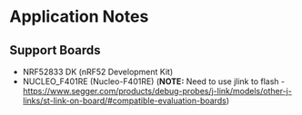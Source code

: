 # Application Notes

## Support Boards
- NRF52833 DK (nRF52 Development Kit)
- NUCLEO_F401RE (Nucleo-F401RE) (**NOTE:** Need to use jlink to flash - https://www.segger.com/products/debug-probes/j-link/models/other-j-links/st-link-on-board/#compatible-evaluation-boards)
